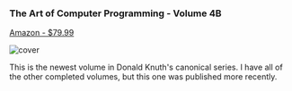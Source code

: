 ### The Art of Computer Programming - Volume 4B

[Amazon - $79.99](https://www.amazon.com/dp/0201038064/?coliid=I1KOMPLF57MEL9&colid=3VI7UMGVWPOT&psc=1&ref_=list_c_wl_lv_ov_lig_dp_it)

![cover](https://m.media-amazon.com/images/I/51XyzXfbozL._SY342_.jpg)
<div>
This is the newest volume in Donald Knuth's canonical series. I have all of the other completed volumes, but this one was published more recently.
</div>
